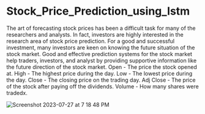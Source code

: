 # Stock_Price_Prediction_using_lstm
The art of forecasting stock prices has been a difficult task for many of the researchers and analysts. In fact, investors are highly interested in the research area of stock price prediction. For a good and successful investment, many investors are keen on knowing the future situation of the stock market. Good and effective prediction systems for the stock market help traders, investors, and analyst by providing supportive information like the future direction of the stock market.
Open - The price the stock opened at.
High - The highest price during the day.
Low - The lowest price during the day.
Close - The closing price on the trading day.
Adj Close - The price of the stock after paying off the dividends.
Volume - How many shares were tradedx.

![Screenshot 2023-07-27 at 7 18 48 PM](https://github.com/trivediraj100/Stock_Price_Prediction/assets/84987907/2374d27d-9907-445d-9829-9fb5343125fd)

